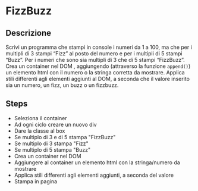 FizzBuzz
===
## Descrizione
Scrivi un programma che stampi in console i numeri da 1 a 100,
ma che per i multipli di 3 stampi “Fizz” al posto del numero e per i multipli di 5 stampi “Buzz”.
Per i numeri che sono sia multipli di 3 che di 5 stampi “FizzBuzz”. Crea un container nel DOM , aggiungendo (attraverso la funzione `append()`) un elemento html con il numero o la stringa corretta da mostrare.
Applica stili differenti agli elementi aggiunti al DOM, a seconda che il valore inserito sia un numero, un fizz, un buzz o un fizzbuzz.

## Steps
- Seleziona il container
- Ad ogni ciclo creare un nuovo div
- Dare la classe al box
- Se multiplo di 3 e di 5 stampa "FizzBuzz"
- Se multiplo di 3 stampa "Fizz"
- Se multiplo di 5 stampa "Buzz"
- Crea un container nel DOM
- Aggiungere al container un elemento html con la stringa/numero da mostrare
- Applica stili differenti agli elementi aggiunti, a seconda del valore
- Stampa in pagina
